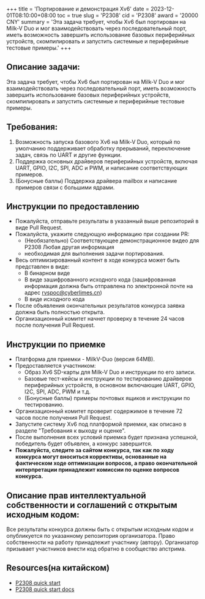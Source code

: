 +++
title = 'Портирование и демонстрация Xv6'
date = 2023-12-01T08:10:00+08:00
toc = true
slug = 'P2308'
cid = 'P2308'
award = '20000 CNY'
summary = 'Эта задача требует, чтобы Xv6 был портирован на Milk-V Duo и мог взаимодействовать через последовательный порт, иметь возможность завершить использование базовых периферийных устройств, скомпилировать и запустить системные и периферийные тестовые примеры.'
+++

## Описание задачи:

Эта задача требует, чтобы Xv6 был портирован на Milk-V Duo и мог взаимодействовать через последовательный порт, иметь возможность завершить использование базовых периферийных устройств, скомпилировать и запустить системные и периферийные тестовые примеры.

## Требования:

1. Возможность запуска базового Xv6 на Milk-V Duo, который по умолчанию поддерживает обработку прерываний, переключение задач, связь по UART и другие функции.
2. Поддержка основных драйверов периферийных устройств, включая UART, GPIO, I2C, SPI, ADC и PWM, и написание соответствующих примеров.
3. (Бонусные баллы) Поддержка драйвера mailbox и написание примеров связи с большими ядрами.

## Инструкции по предоставлению

- Пожалуйста, отправьте результаты в указанный выше репозиторий в виде Pull Request.
- Пожалуйста, укажите следующую информацию при создании PR:
  - (Необязательно) Соответствующее демонстрационное видео для P2308
    Любая другая информация
  - необходимая для выполнения задачи портирования.
- Весь оптимизированный контент в ходе конкурса может быть представлен в виде:
  - В бинарном виде
  - В виде зашифрованного исходного кода (зашифрованная информация должна быть отправлена по электронной почте на адрес rvspoc@cyberlimes.cn)
  - В виде исходного кода
- После объявления окончательных результатов конкурса заявка должна быть полностью открыта.
- Организационный комитет начнет проверку в течение 24 часов после получения Pull Request.

## Инструкции по приемке

- Платформа для приемки - MilkV-Duo (версия 64MB).
- Предоставляется участником:
  - Образ Xv6 SD-карты для Milk-V Duo и инструкции по его записи.
  - Базовые тест-кейсы и инструкции по тестированию драйверов периферийных устройств, в основном включающие UART, GPIO, I2C, SPI, ADC, PWM и т.д.
  - (Бонусные баллы) примеры почтовых ящиков и инструкции по тестированию.
- Организационный комитет проверит содержимое в течение 72 часов после получения Pull Request.
- Запустите систему Xv6 под платформой приемки, как описано в разделе "Требования к выходу и оценке".
- После выполнения всех условий приемка будет признана успешной, победитель будет объявлен, а конкурс завершится.
- **Пожалуйста, следите за сайтом конкурса, так как по ходу конкурса могут вноситься коррективы, основанные на фактическом ходе оптимизации вопросов, а право окончательной интерпретации принадлежит комиссии по оценке вопросов конкурса.**

## Описание прав интеллектуальной собственности и соглашений с открытым исходным кодом:

Все результаты конкурса должны быть с открытым исходным кодом и опубликуется по указанному репозитория организатора. Право собственности на работу принадлежит участнику (автору). Организатор призывает участников внести код обратно в сообщество апстрима.

## Resources(на китайском)

- [P2308 quick start ](https://www.bilibili.com/video/BV1794y1T7A2/)
- [P2308 quick start docs](https://github.com/plctlab/rvspoc/blob/main/Docs/P2308/P2308.md)